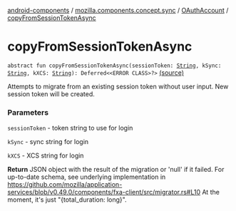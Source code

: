 [android-components](../../index.md) / [mozilla.components.concept.sync](../index.md) / [OAuthAccount](index.md) / [copyFromSessionTokenAsync](./copy-from-session-token-async.md)

# copyFromSessionTokenAsync

`abstract fun copyFromSessionTokenAsync(sessionToken: `[`String`](https://kotlinlang.org/api/latest/jvm/stdlib/kotlin/-string/index.html)`, kSync: `[`String`](https://kotlinlang.org/api/latest/jvm/stdlib/kotlin/-string/index.html)`, kXCS: `[`String`](https://kotlinlang.org/api/latest/jvm/stdlib/kotlin/-string/index.html)`): Deferred<<ERROR CLASS>?>` [(source)](https://github.com/mozilla-mobile/android-components/blob/master/components/concept/sync/src/main/java/mozilla/components/concept/sync/OAuthAccount.kt#L200)

Attempts to migrate from an existing session token without user input.
New session token will be created.

### Parameters

`sessionToken` - token string to use for login

`kSync` - sync string for login

`kXCS` - XCS string for login

**Return**
JSON object with the result of the migration or 'null' if it failed.
For up-to-date schema, see underlying implementation in https://github.com/mozilla/application-services/blob/v0.49.0/components/fxa-client/src/migrator.rs#L10
At the moment, it's just "{total_duration: long}".

